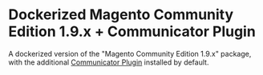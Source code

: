 # Dockerized Magento Community Edition 1.9.x + Communicator Plugin

A dockerized version of the "Magento Community Edition 1.9.x" package, with the additional [Communicator Plugin](https://github.com/communicator/magento-plugin) installed by default.
